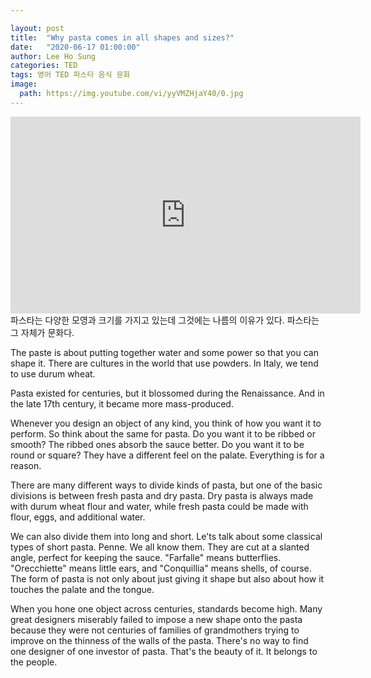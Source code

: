 ```yaml
---

layout: post
title:  "Why pasta comes in all shapes and sizes?"
date:   "2020-06-17 01:00:00"
author: Lee Ho Sung
categories: TED
tags: 영어 TED 파스타 음식 문화
image:
  path: https://img.youtube.com/vi/yyVMZHjaY40/0.jpg
---
```


<iframe width="560" height="315" src="https://www.youtube.com/embed/yyVMZHjaY40" frameborder="0" allow="accelerometer; autoplay; encrypted-media; gyroscope; picture-in-picture" allowfullscreen></iframe>
파스타는 다양한 모영과 크기를 가지고 있는데 그것에는 나름의 이유가 있다. 파스타는 그 자체가 문화다.

The paste is about putting together water and some power so that you can shape it. There are cultures in the world that use powders. In Italy, we tend to use durum wheat. 

Pasta existed for centuries, but it blossomed during the Renaissance. And in the late 17th century, it became more mass-produced. 

Whenever you design an object of any kind, you think of how you want it to perform. So think about the same for pasta. Do you want it to be ribbed or smooth? The ribbed ones absorb the sauce better. Do you want it to be round or square? They have a different feel on the palate. Everything is for a reason.

There are many different ways to divide kinds of pasta, but one of the basic divisions is between fresh pasta and dry pasta. Dry pasta is always made with durum wheat flour and water, while fresh pasta could be made with flour, eggs, and additional water.

We can also divide them into long and short. Le'ts talk about some classical types of short pasta. Penne. We all know them. They are cut at a slanted angle, perfect for keeping the sauce. "Farfalle" means butterflies. "Orecchiette" means little ears, and "Conquillia" means shells, of course. The form of pasta is not only about just giving it shape but also about how it touches the palate and the tongue.

When you hone one object across centuries, standards become high. Many great designers miserably failed to impose a new shape onto the pasta because they were not centuries of families of grandmothers trying to improve on the thinness of the walls of the pasta. There's no way to find one designer of one investor of pasta. That's the beauty of it. It belongs to the people.
